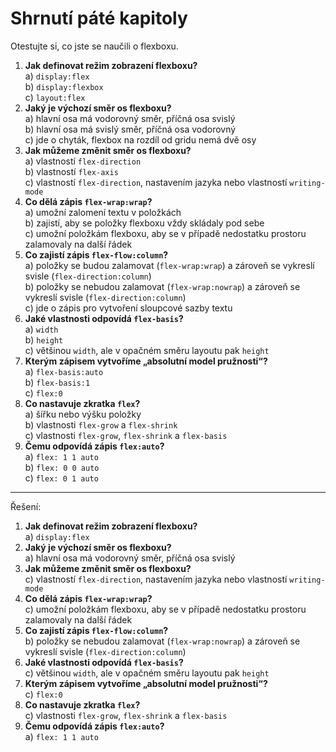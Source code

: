 # Shrnutí páté kapitoly

Otestujte si, co jste se naučili o flexboxu.

1. **Jak definovat režim zobrazení flexboxu?**  
a) `display:flex`  
b) `display:flexbox`  
c) `layout:flex`
1. **Jaký je výchozí směr os flexboxu?**  
a) hlavní osa má vodorovný směr, příčná osa svislý  
b) hlavní osa má svislý směr, příčná osa vodorovný  
c) jde o chyták, flexbox na rozdíl od gridu nemá dvě osy
1. **Jak můžeme změnit směr os flexboxu?**  
a) vlastností `flex-direction`  
b) vlastností `flex-axis`  
c) vlastností `flex-direction`, nastavením jazyka nebo vlastností `writing-mode`
1. **Co dělá zápis `flex-wrap:wrap`?**  
a) umožní zalomení textu v položkách  
b) zajistí, aby se položky flexboxu vždy skládaly pod sebe  
c) umožní položkám flexboxu, aby se v případě nedostatku prostoru zalamovaly na další řádek
1. **Co zajistí zápis `flex-flow:column`?**  
a) položky se budou zalamovat (`flex-wrap:wrap`) a zároveň se vykreslí svisle (`flex-direction:column`)  
b) položky se nebudou zalamovat (`flex-wrap:nowrap`) a zároveň se vykreslí svisle (`flex-direction:column`)  
c) jde o zápis pro vytvoření sloupcové sazby textu
1. **Jaké vlastnosti odpovídá `flex-basis`?**  
a) `width`  
b) `height`  
c) většinou `width`, ale v opačném směru layoutu pak `height`
1. **Kterým zápisem vytvoříme „absolutní model pružnosti“?**  
a) `flex-basis:auto`  
b) `flex-basis:1`  
c) `flex:0`
1. **Co nastavuje zkratka `flex`?**  
a) šířku nebo výšku položky  
b) vlastnosti `flex-grow` a `flex-shrink`  
c) vlastnosti `flex-grow`, `flex-shrink` a `flex-basis`
1. **Čemu odpovídá zápis `flex:auto`?**  
a) `flex: 1 1 auto`  
b) `flex: 0 0 auto`  
c) `flex: 0 1 auto`

---

Řešení:

1. **Jak definovat režim zobrazení flexboxu?**  
a) `display:flex`  
1. **Jaký je výchozí směr os flexboxu?**  
a) hlavní osa má vodorovný směr, příčná osa svislý  
1. **Jak můžeme změnit směr os flexboxu?**  
c) vlastností `flex-direction`, nastavením jazyka nebo vlastností `writing-mode`
1. **Co dělá zápis `flex-wrap:wrap`?**  
c) umožní položkám flexboxu, aby se v případě nedostatku prostoru zalamovaly na další řádek
1. **Co zajistí zápis `flex-flow:column`?**  
b) položky se nebudou zalamovat (`flex-wrap:nowrap`) a zároveň se vykreslí svisle (`flex-direction:column`)  
1. **Jaké vlastnosti odpovídá `flex-basis`?**  
c) většinou `width`, ale v opačném směru layoutu pak `height`
1. **Kterým zápisem vytvoříme „absolutní model pružnosti“?**  
c) `flex:0`
1. **Co nastavuje zkratka `flex`?**  
c) vlastnosti `flex-grow`, `flex-shrink` a `flex-basis`
1. **Čemu odpovídá zápis `flex:auto`?**  
a) `flex: 1 1 auto`  
